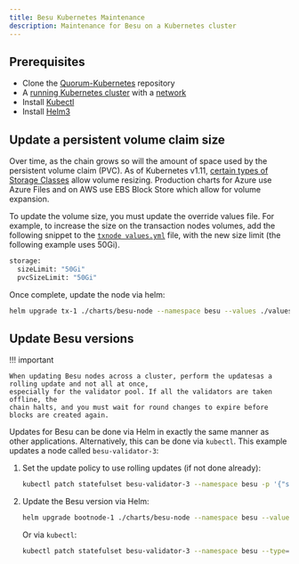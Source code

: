 ```yaml
---
title: Besu Kubernetes Maintenance
description: Maintenance for Besu on a Kubernetes cluster
---
```


## Prerequisites

* Clone the [Quorum-Kubernetes](https://github.com/ConsenSys/quorum-kubernetes) repository
* A [running Kubernetes cluster](./Create-Cluster.md) with a [network](./Deploy-Charts.md)
* Install [Kubectl](https://kubernetes.io/docs/tasks/tools/)
* Install [Helm3](https://helm.sh/docs/intro/install/)

## Update a persistent volume claim size

Over time, as the chain grows so will the amount of space used by the persistent volume claim (PVC).
As of Kubernetes v1.11, [certain types of Storage Classes](https://kubernetes.io/docs/concepts/storage/storage-classes/#allow-volume-expansion)
allow volume resizing.
Production charts for Azure use Azure Files and on AWS use EBS Block Store which allow for volume expansion.

To update the volume size, you must update the override values file.
For example, to increase the size on the transaction nodes volumes, add the following snippet to the
[`txnode values.yml`](https://github.com/ConsenSys/quorum-kubernetes/blob/master/dev/helm/values/txnode.yml) file, with
the new size limit (the following example uses 50Gi).

```bash
storage:
  sizeLimit: "50Gi"
  pvcSizeLimit: "50Gi"
```

Once complete, update the node via helm:

```bash
helm upgrade tx-1 ./charts/besu-node --namespace besu --values ./values/txnode.yml
```

## Update Besu versions

!!! important

    When updating Besu nodes across a cluster, perform the updatesas a rolling update and not all at once,
    especially for the validator pool. If all the validators are taken offline, the
    chain halts, and you must wait for round changes to expire before blocks are created again.

Updates for Besu can be done via Helm in exactly the same manner as other applications. Alternatively, this can be done
via `kubectl`. This example updates a node called `besu-validator-3`:

1. Set the update policy to use rolling updates (if not done already):

    ```bash
    kubectl patch statefulset besu-validator-3 --namespace besu -p '{"spec":{"updateStrategy":{"type":"RollingUpdate"}}}'
    ```

2. Update the Besu version via Helm:

      ```bash
      helm upgrade bootnode-1 ./charts/besu-node --namespace besu --values ./values/bootnode.yml --set image.besu.tag=21.10.0
      ```

     Or via `kubectl`:

      ```bash
      kubectl patch statefulset besu-validator-3 --namespace besu --type='json' -p='[{"op": "replace", "path": "/spec/template/spec/containers/0/image", "value":"hyperledger/besu:21.10.0"}]'
      ```
